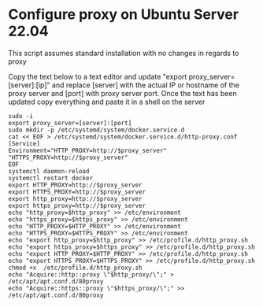 # Configure proxy on Ubuntu Server 22.04

This script assumes standard installation with no changes in regards to proxy

Copy the text below to a text editor and update "export proxy_server=[server]:[ip]" and replace [server] with the actual IP or hostname of the proxy server and [port] with proxy server port. Once the text has been updated copy everything and paste it in a shell on the server

```
sudo -i
export proxy_server=[server]:[port]
sudo mkdir -p /etc/systemd/system/docker.service.d
cat << EOF > /etc/systemd/system/docker.service.d/http-proxy.conf
[Service]
Environment="HTTP_PROXY=http://$proxy_server" "HTTPS_PROXY=http://$proxy_server"
EOF
systemctl daemon-reload
systemctl restart docker
export HTTP_PROXY=http://$proxy_server
export HTTPS_PROXY=http://$proxy_server
export http_proxy=http://$proxy_server
export https_proxy=http://$proxy_server
echo "http_proxy=$http_proxy" >> /etc/environment
echo "https_proxy=$https_proxy" >> /etc/environment
echo "HTTP_PROXY=$HTTP_PROXY" >> /etc/environment
echo "HTTPS_PROXY=$HTTPS_PROXY" >> /etc/environment
echo "export http_proxy=$http_proxy" >> /etc/profile.d/http_proxy.sh
echo "export https_proxy=$https_proxy" >> /etc/profile.d/http_proxy.sh
echo "export HTTP_PROXY=$HTTP_PROXY" >> /etc/profile.d/http_proxy.sh
echo "export HTTPS_PROXY=$HTTPS_PROXY" >> /etc/profile.d/http_proxy.sh
chmod +x  /etc/profile.d/http_proxy.sh
echo "Acquire::http::proxy \"$http_proxy/\";" > /etc/apt/apt.conf.d/80proxy
echo "Acquire::https::proxy \"$https_proxy/\";" >> /etc/apt/apt.conf.d/80proxy
```
